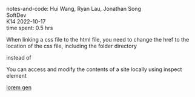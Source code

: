 notes-and-code: Hui Wang, Ryan Lau, Jonathan Song  
SoftDev  
K14
2022-10-17  
time spent: 0.5 hrs

When linking a css file to the html file, you need to change the href to the location of the css file, including the folder directory
<link rel="stylesheet" href="../static/style.css"> instead of <link rel="stylesheet" href="style.css">

You can access and modify the contents of a site locally using inspect element

[lorem gen](https://stuycs-ipsum.williamvongphanith.com/)